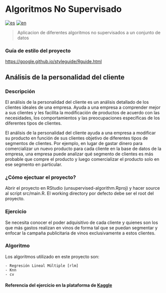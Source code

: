 # Algoritmos No Supervisado
[![es](https://img.shields.io/badge/lang-es-yellow.svg)](/README.md)
[![en](https://img.shields.io/badge/lang-en-red.svg)](/README.en.md)

> Aplicacion de diferentes algoritmos no supervisados a un conjunto de datos

### Guía de estilo del proyecto
https://google.github.io/styleguide/Rguide.html

## Análisis de la personalidad del cliente
### Descripción
El análisis de la personalidad del cliente es un análisis detallado de los clientes ideales de una empresa. Ayuda a una empresa a comprender mejor a sus clientes y les facilita la modificación de productos de acuerdo con las necesidades, los comportamientos y las preocupaciones específicas de los diferentes tipos de clientes.

El análisis de la personalidad del cliente ayuda a una empresa a modificar su producto en función de sus clientes objetivo de diferentes tipos de segmentos de clientes. Por ejemplo, en lugar de gastar dinero para comercializar un nuevo producto para cada cliente en la base de datos de la empresa, una empresa puede analizar qué segmento de clientes es más probable que compre el producto y luego comercializar el producto solo en ese segmento en particular.

### ¿Cómo ejectuar el proyecto?
Abrir el proyecto en RStudio (unsupervised-algorithm.Rproj) y 
hacer source al script src/main.R. El working directory por defecto
debe ser el root del proyecto.

### Ejercicio
Se necesita conocer el poder adquisitivo de cada cliente y quienes son los que más gastos realizan en vinos de forma tal que se puedan segmentar y enfocar la campaña publicitaria de vinos exclusivamente a estos clientes.

### Algoritmo
Los algoritmos utilizado en este proyecto son:

    - Regresión Lineal Múltiple [rlm]
    - Knn
    - cv

#### Referencia del ejercicio en la plataforma de [Kaggle](https://www.kaggle.com/imakash3011customer-personality-analysis)